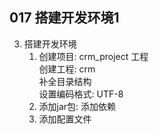 ## 017 搭建开发环境1

3. 搭建开发环境
    1) 创建项目: crm_project
       工程  
       创建工程: crm  
       补全目录结构  
       设置编码格式: UTF-8
    2) 添加jar包: 添加依赖
    3) 添加配置文件
